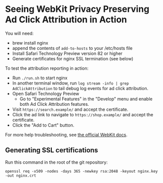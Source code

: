 # Seeing WebKit Privacy Preserving Ad Click Attribution in Action

You will need:

- brew install nginx
- append the contents of `add-to-hosts` to your /etc/hosts file
- Install Safari Technology Preview version 82 or higher
- Generate certificates for nginx SSL termination (see below)

To test the attribution reporting in action:

- Run `./run.sh` to start nginx
- In another terminal window, run `log stream -info | grep AdClickAttribution` to tail debug log events for ad click attribution.
- Open Safari Technology Preview
  - Go to "Experimental Features" in the "Develop" menu and enable both Ad Click Attribution features.
- Visit `https://search.example/` and accept the certificate.
- Click the ad link to navigate to `https://shop.example/` and accept the certificate.
- Click the "Add to Cart" button.

For more help troubleshooting, see [the official WebKit docs][1].

[1]: https://webkit.org/blog/8943/privacy-preserving-ad-click-attribution-for-the-web/

## Generating SSL certifications

Run this command in the root of the git repository:

```
openssl req -x509 -nodes -days 365 -newkey rsa:2048 -keyout nginx.key -out nginx.crt
```
